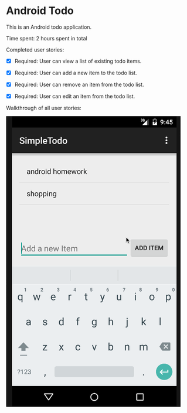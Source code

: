Android Todo
============
This is an Android todo application.


Time spent: 2 hours spent in total


Completed user stories:

 * [x] Required: User can view a list of existing todo items.
 * [x] Required: User can add a new item to the todo list.
 * [x] Required: User can remove an item from the todo list.
 * [x] Required: User can edit an item from the todo list.

    
Walkthrough of all user stories:

![Video Walkthrough](SimpleToDo.gif)
